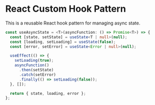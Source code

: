 # React Custom Hook Pattern

This is a reusable React hook pattern for managing async state.

```typescript
const useAsyncState = <T>(asyncFunction: () => Promise<T>) => {
  const [state, setState] = useState<T | null>(null);
  const [loading, setLoading] = useState(false);
  const [error, setError] = useState<Error | null>(null);

  useEffect(() => {
    setLoading(true);
    asyncFunction()
      .then(setState)
      .catch(setError)
      .finally(() => setLoading(false));
  }, []);

  return { state, loading, error };
};
```